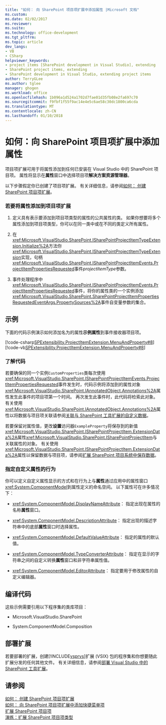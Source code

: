 ```yaml
---
title: "如何： 向 SharePoint 项目项扩展中添加属性 |Microsoft 文档"
ms.custom: 
ms.date: 02/02/2017
ms.reviewer: 
ms.suite: 
ms.technology: office-development
ms.tgt_pltfrm: 
ms.topic: article
dev_langs:
- VB
- CSharp
helpviewer_keywords:
- project items [SharePoint development in Visual Studio], extending
- SharePoint project items, extending
- SharePoint development in Visual Studio, extending project items
author: TerryGLee
ms.author: tglee
manager: ghogen
ms.workload: office
ms.openlocfilehash: 1b096a1d524a1702d7fae01d35fb08e2fa697c70
ms.sourcegitcommit: f9fbf1f55f9ac14e4e5c6ae58c30dc1800ca6cda
ms.translationtype: MT
ms.contentlocale: zh-CN
ms.lasthandoff: 01/10/2018
---
```

# <a name="how-to-add-a-property-to-a-sharepoint-project-item-extension"></a>如何：向 SharePoint 项目项扩展中添加属性
  项目项扩展可用于将属性添加到任何已安装在 Visual Studio 中的 SharePoint 项目项。 属性将显示在**属性**窗口中选择项目项**解决方案资源管理器**。  
  
 以下步骤假定你已创建了项目项扩展。 有关详细信息，请参阅[如何： 创建 SharePoint 项目项扩展](../sharepoint/how-to-create-a-sharepoint-project-item-extension.md)。  
  
### <a name="to-add-a-property-to-a-project-item-extension"></a>若要将属性添加到项目项扩展  
  
1.  定义具有表示要添加到项目项类型的属性的公共属性的类。 如果你想要将多个属性添加到项目项类型，你可以在同一类中或在不同的类定义所有属性。  
  
2.  在<xref:Microsoft.VisualStudio.SharePoint.ISharePointProjectItemTypeExtension.Initialize%2A>方法你<xref:Microsoft.VisualStudio.SharePoint.ISharePointProjectItemTypeExtension>实现，句柄<xref:Microsoft.VisualStudio.SharePoint.ISharePointProjectItemEvents.ProjectItemPropertiesRequested>事件*projectItemType*参数。  
  
3.  事件处理程序中<xref:Microsoft.VisualStudio.SharePoint.ISharePointProjectItemEvents.ProjectItemPropertiesRequested>事件，将你的属性类的一个实例添加<xref:Microsoft.VisualStudio.SharePoint.SharePointProjectItemPropertiesRequestedEventArgs.PropertySources%2A>事件自变量参数的集合。  
  
## <a name="example"></a>示例  
 下面的代码示例演示如何添加名为的属性**示例属性**到事件接收器项目项。  
  
 [!code-csharp[SPExtensibility.ProjectItemExtension.MenuAndProperty#8](../sharepoint/codesnippet/CSharp/projectitemmenuandproperty/extension/projectitemextensionproperty.cs#8)]
 [!code-vb[SPExtensibility.ProjectItemExtension.MenuAndProperty#8](../sharepoint/codesnippet/VisualBasic/projectitemmenuandproperty/extension/projectitemextensionproperty.vb#8)]  
  
### <a name="understanding-the-code"></a>了解代码  
 若要确保的同一个实例`CustomProperties`类每次使用<xref:Microsoft.VisualStudio.SharePoint.ISharePointProjectItemEvents.ProjectItemPropertiesRequested>事件发生时，代码示例将添加到的属性对象<xref:Microsoft.VisualStudio.SharePoint.IAnnotatedObject.Annotations%2A>属性发生此事件的项目项第一个时间。 再次发生此事件时，此代码将检索此对象。 有关使用<xref:Microsoft.VisualStudio.SharePoint.IAnnotatedObject.Annotations%2A>属性以将数据与项目项关联请参阅[关联与 SharePoint 工具扩展的自定义数据](../sharepoint/associating-custom-data-with-sharepoint-tools-extensions.md)。  
  
 若要保留对属性值，更改**设置**访问器`ExampleProperty`将保存到的新值<xref:Microsoft.VisualStudio.SharePoint.ISharePointProjectItem.ExtensionData%2A>属性<xref:Microsoft.VisualStudio.SharePoint.ISharePointProjectItem>与关联属性的对象。 有关使用<xref:Microsoft.VisualStudio.SharePoint.ISharePointProjectItem.ExtensionData%2A>属性以保留数据与项目项，请参阅[扩展 SharePoint 项目系统中保存数据](../sharepoint/saving-data-in-extensions-of-the-sharepoint-project-system.md)。  
  
### <a name="specifying-the-behavior-of-custom-properties"></a>指定自定义属性的行为  
 你可以定义自定义属性显示的方式和在行为上与**属性**通过应用中的属性窗口<xref:System.ComponentModel>到属性定义的命名空间。 以下属性可在许多情况下：  
  
-   <xref:System.ComponentModel.DisplayNameAttribute>： 指定出现在属性的名称**属性**窗口。  
  
-   <xref:System.ComponentModel.DescriptionAttribute>： 指定出现的描述字符串中的底部**属性**窗口时选择属性。  
  
-   <xref:System.ComponentModel.DefaultValueAttribute>： 指定的属性的默认值。  
  
-   <xref:System.ComponentModel.TypeConverterAttribute>： 指定在显示的字符串之间的自定义转换**属性**窗口和非字符串属性值。  
  
-   <xref:System.ComponentModel.EditorAttribute>： 指定要用于修改属性的自定义编辑器。  
  
## <a name="compiling-the-code"></a>编译代码  
 这些示例需要引用以下程序集的类库项目：  
  
-   Microsoft.VisualStudio.SharePoint  
  
-   System.ComponentModel.Composition  
  
## <a name="deploying-the-extension"></a>部署扩展  
 若要部署的扩展，创建[!INCLUDE[vsprvs](../sharepoint/includes/vsprvs-md.md)]扩展 (VSIX) 包的程序集和你想要随此扩展分发的任何其他文件。 有关详细信息，请参阅[部署 Visual Studio 中的 SharePoint 工具扩展](../sharepoint/deploying-extensions-for-the-sharepoint-tools-in-visual-studio.md)。  
  
## <a name="see-also"></a>请参阅  
 [如何： 创建 SharePoint 项目项扩展](../sharepoint/how-to-create-a-sharepoint-project-item-extension.md)   
 [如何： 向 SharePoint 项目项扩展中添加快捷菜单项](../sharepoint/how-to-add-a-shortcut-menu-item-to-a-sharepoint-project-item-extension.md)   
 [扩展 SharePoint 项目项](../sharepoint/extending-sharepoint-project-items.md)   
 [演练：扩展 SharePoint 项目项类型](../sharepoint/walkthrough-extending-a-sharepoint-project-item-type.md)  
  
  
